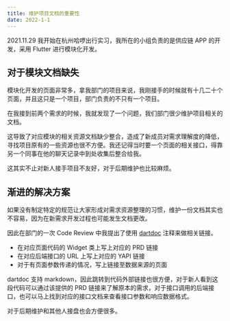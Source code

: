 ```yaml
---
title: 维护项目文档的重要性
date: 2022-1-1
---
```


2021.11.29 我开始在杭州哈啰出行实习，我所在的小组负责的是供应链 APP 的开发，采用 Flutter 进行模块化开发。

## 对于模块文档缺失

模块化开发的页面非常多，拿我部门的项目来说，我刚接手的时候就有十几二十个页面，并且这只是一个项目，部门负责的不只有一个项目。

在我接到前两个需求的时候，我就发现了一个问题，我们部门很少维护项目相关的文档。

这导致了对应模块的相关资源文档缺少整合，造成了新成员对需求理解度的降低，寻找项目原有的一些资源也很不方便。我还记得当时要一个页面的相关接口，得靠另一个同事在他的聊天记录中到处收集后整合给我。

这其实不止对新人接手项目不友好，对于后期维护也比较麻烦。

## 渐进的解决方案

如果没有制定特定的规范让大家形成对需求资源整理的习惯，维护一份文档其实也不容易，因为在新需求开发过程也可能发生文档更改。

因此在部门的一次 Code Review 中我提出了使用 [dartdoc](https://dart.cn/guides/language/effective-dart/documentation) 注释来做相关链接。

- 在对应页面代码的 Widget 类上写上对应的 PRD 链接
- 在对应后端接口的 URL 上写上对应的 YAPI 链接
- 对于有页面参数传递的情况，写上链接至数据来源的页面

dartdoc 支持 markdown，因此跳转到代码外部链接也很方便，对于新人看到这段代码可以通过该提供的 PRD 链接来了解原本的需求，对于接口调用的后端接口，也可以马上找到对应的接口文档来查看接口参数和响应数据格式。

对于后期维护和其他人接盘也会方便很多。

<!-- more -->
